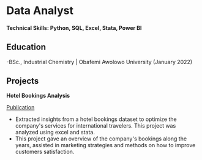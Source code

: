 # Data Analyst 

#### Technical Skills: Python, SQL, Excel, Stata, Power BI

## Education
-BSc., Industrial Chemistry | Obafemi Awolowo University (January 2022)

## Projects
**Hotel Bookings Analysis**

[Publication](https://medium.com/@akintundetemiloluwa.a/hotel-booking-analysis-37235d0c47f3)
- Extracted insights from a hotel bookings dataset to optimize the company's services for international travelers. This project was analyzed using excel and stata.
- This project gave an overview of the company's bookings along the years, assisted in marketing strategies and methods on how to improve customers satisfaction.
